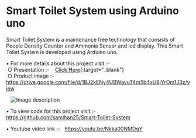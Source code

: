 # Smart Toilet System using Arduino uno

Smart Toilet System is a maintenance free technology that consists of People Density Counter and Ammonia Sensor and lcd display. This Smart Toilet System is developed using Arduino uno.

• For more details about this project visit :- <br />
&nbsp;○ Presentation :-
&nbsp;&nbsp; [Click Here](https://drive.google.com/file/d/1REDQVprmTU_RoPjAei6cuqV9I_UvbqCE/view){:target="_blank"} <br />
&nbsp;○ Product image :-
&nbsp;&nbsp; https://drive.google.com/file/d/1BJ2kENy4UBWavuT4m5b4xU8jYrOm1J3z/view <br />
  
&nbsp;&nbsp; ![Image description](https://github.com/samihan25/Smart-Toilet-System/blob/master/IMG_20190301_142854.jpg)
  
• To view code for this project visit :-
&nbsp; https://github.com/samihan25/Smart-Toilet-System

• Youtube video link :-
&nbsp; https://youtu.be/Nkka00NMDgY
